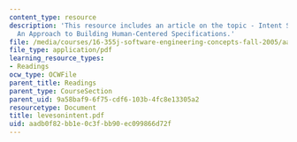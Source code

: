 ```yaml
---
content_type: resource
description: 'This resource includes an article on the topic - Intent Specifications:
  An Approach to Building Human-Centered Specifications.'
file: /media/courses/16-355j-software-engineering-concepts-fall-2005/aadb0f82bb1e0c3fbb90ec099866d72f_levesonintent.pdf
file_type: application/pdf
learning_resource_types:
- Readings
ocw_type: OCWFile
parent_title: Readings
parent_type: CourseSection
parent_uid: 9a58baf9-6f75-cdf6-103b-4fc8e13305a2
resourcetype: Document
title: levesonintent.pdf
uid: aadb0f82-bb1e-0c3f-bb90-ec099866d72f
---
```

